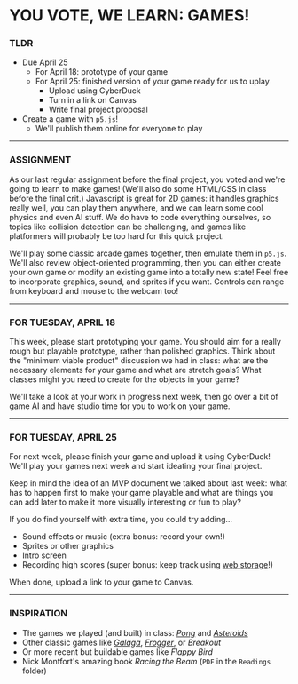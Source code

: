 # YOU VOTE, WE LEARN: GAMES!

### TLDR  
* Due April 25  
  * For April 18: prototype of your game    
  * For April 25: finished version of your game ready for us to uplay  
    * Upload using CyberDuck  
    * Turn in a link on Canvas  
    * Write final project proposal  
* Create a game with `p5.js`!  
  * We'll publish them online for everyone to play  

***

### ASSIGNMENT  
As our last regular assignment before the final project, you voted and we're going to learn to make games! (We'll also do some HTML/CSS in class before the final crit.) Javascript is great for 2D games: it handles graphics really well, you can play them anywhere, and we can learn some cool physics and even AI stuff. We do have to code everything ourselves, so topics like collision detection can be challenging, and games like platformers will probably be too hard for this quick project.

We'll play some classic arcade games together, then emulate them in `p5.js`. We'll also review object-oriented programming, then you can either create your own game or modify an existing game into a totally new state! Feel free to incorporate graphics, sound, and sprites if you want. Controls can range from keyboard and mouse to the webcam too!

- - -

### FOR TUESDAY, APRIL 18  
This week, please start prototyping your game. You should aim for a really rough but playable prototype, rather than polished graphics. Think about the "minimum viable product" discussion we had in class: what are the necessary elements for your game and what are stretch goals? What classes might you need to create for the objects in your game?

We'll take a look at your work in progress next week, then go over a bit of game AI and have studio time for you to work on your game.

- - -

### FOR TUESDAY, APRIL 25  
For next week, please finish your game and upload it using CyberDuck! We'll play your games next week and start ideating your final project.

Keep in mind the idea of an MVP document we talked about last week: what has to happen first to make your game playable and what are things you can add later to make it more visually interesting or fun to play? 

If you do find yourself with extra time, you could try adding...  
* Sound effects or music (extra bonus: record your own!)  
* Sprites or other graphics  
* Intro screen  
* Recording high scores (super bonus: keep track using [web storage](https://developer.mozilla.org/en-US/docs/Web/API/Web_Storage_API)!)  

When done, upload a link to your game to Canvas.

- - -

### INSPIRATION  
* The games we played (and built) in class: [*Pong*](https://www.ponggame.org) and [*Asteroids*](https://freeasteroids.org)  
* Other classic games like [*Galaga*](https://www.classicgamesarcade.com/game/21637/galaga.html), [*Frogger*](https://www.classicgamesarcade.com/game/21607/frogger.html), or *Breakout*  
* Or more recent but buildable games like *Flappy Bird*    
* Nick Montfort's amazing book *Racing the Beam* (`PDF` in the `Readings` folder)  

